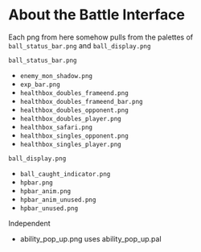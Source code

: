 # About the Battle Interface
Each png from here somehow pulls from the palettes of `ball_status_bar.png` and `ball_display.png`

`ball_status_bar.png`
- `enemy_mon_shadow.png`
- `exp_bar.png`
- `healthbox_doubles_frameend.png`
- `healthbox_doubles_frameend_bar.png`
- `healthbox_doubles_opponent.png`
- `healthbox_doubles_player.png`
- `healthbox_safari.png`
- `healthbox_singles_opponent.png`
- `healthbox_singles_player.png`

`ball_display.png`
- `ball_caught_indicator.png`
- `hpbar.png`
- `hpbar_anim.png`
- `hpbar_anim_unused.png`
- `hpbar_unused.png`


Independent
- ability_pop_up.png uses ability_pop_up.pal
